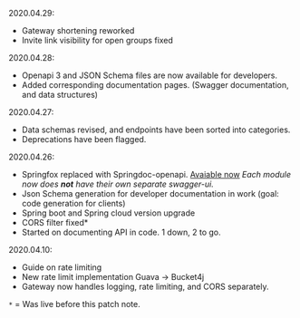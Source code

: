 2020.04.29:
- Gateway shortening reworked
- Invite link visibility for open groups fixed

2020.04.28:
- Openapi 3 and JSON Schema files are now available for developers.
- Added corresponding documentation pages. (Swagger documentation, and data structures)

2020.04.27:
- Data schemas revised, and endpoints have been sorted into categories. 
- Deprecations have been flagged.

2020.04.26:
- Springfox replaced with Springdoc-openapi. [Avaiable now](https://hazizz.duckdns.org:9000/swagger-ui.html) *Each module now does **not** have their own separate swagger-ui.*
- Json Schema generation for developer documentation in work (goal: code generation for clients)
- Spring boot and Spring cloud version upgrade
- CORS filter fixed*
- Started on documenting API in code. 1 down, 2 to go.

2020.04.10:
- Guide on rate limiting
- New rate limit implementation Guava -> Bucket4j
- Gateway now handles logging, rate limiting, and CORS separately.

`*` = Was live before this patch note.